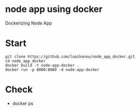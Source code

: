 # node app using docker
Dockerizing Node App 

# Start
```
git clone https://github.com/loaikanou/node_app_docker.git
cd node_app_docker
docker build -t node-app-docker .
docker run -p 8000:8080 -d node-app-docker
```

# Check
- docker ps
